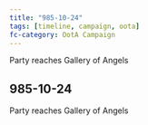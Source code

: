 ```yaml
---
title: "985-10-24"
tags: [timeline, campaign, oota]
fc-category: OotA Campaign
---
```

<span class='ob-timelines'
	data-date='985-10-24-00'
	data-title='Campaign: NAGA Adventures'
	data-class='orange'> Party reaches Gallery of Angels </span>
## 985-10-24
Party reaches Gallery of Angels
